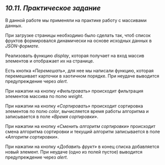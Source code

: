 ## ***10.11. Практическое задание***

В данной работе мы применяли на практике работу с массивами данных.

При загрузке страницы необходимо было сделать так, чтоб список фруктов формировался динамически на основе исходных данных в *JSON-формате*. 

Реализовать функцию *display*, которая получает на вход массив элементов и отображает их на странице.

Есть кнопка *«Перемешать»*, для нее мы написали функцию, которая перемешивает карточки в хаотичном порядке. При неудаче выводится предупреждение через *alert*.

При нажатии на кнопку *«Фильтровать»* происходит фильтрация элементов массива по полю *weight*.

При нажатии на кнопку *«Сортировать»* происходит сортировка элементов по полю *color*, вычисляется время работы алгоритма и записывается в поле *«Время сортировки»*.

При нажатии на кнопку *«Сменить алгоритм сортировки»* происходит смена алгоритма сортировки и текущий алгоритм записывается в поле *«Алгоритм сортировки»*.

При нажатии на кнопку *«Добавить фрукт»* в конец списка добавляется новый элемент. При неудаче (одно из полей пустое) выводится предупреждение через *alert*.